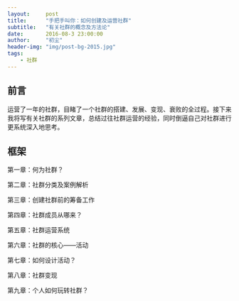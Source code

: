 ```yaml
---
layout:     post
title:      "手把手叫你：如何创建及运营社群"
subtitle:   "有关社群的概念及方法论"
date:       2016-08-3 23:00:00
author:     "初尘"
header-img: "img/post-bg-2015.jpg"
tags:
    - 社群
---
```




## 前言

运营了一年的社群，目睹了一个社群的搭建、发展、变现、衰败的全过程。接下来我将写有关社群的系列文章，总结过往社群运营的经验，同时倒逼自己对社群进行更系统深入地思考。

## <p id = "build"></p>



## 框架

第一章：何为社群？

第二章：社群分类及案例解析

第三章：创建社群前的筹备工作

第四章：社群成员从哪来？

第五章：社群运营系统

第六章：社群的核心——活动

第七章：如何设计活动？

第八章：社群变现

第九章：个人如何玩转社群？




